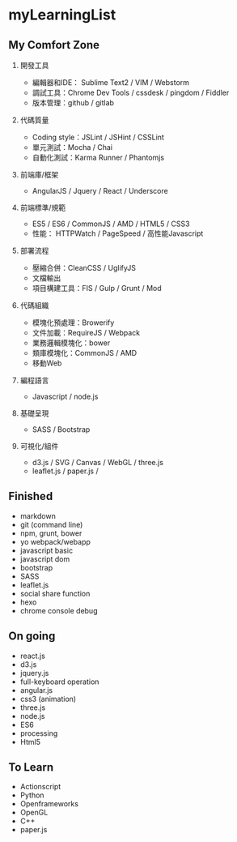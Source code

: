 # myLearningList


## My Comfort Zone

1.  開發工具 
    * 編輯器和IDE： Sublime Text2 / VIM / Webstorm
    * 調試工具：Chrome Dev Tools / cssdesk / pingdom / Fiddler
    * 版本管理：github / gitlab

2. 代碼質量
    * Coding style：JSLint / JSHint / CSSLint
    * 單元測試：Mocha / Chai
    * 自動化測試：Karma Runner / Phantomjs

3. 前端庫/框架 
    * AngularJS / Jquery / React / Underscore

4. 前端標準/規範 
    * ES5 / ES6 / CommonJS / AMD / HTML5 / CSS3
    * 性能： HTTPWatch / PageSpeed / 高性能Javascript

5. 部署流程
    * 壓縮合併：CleanCSS / UglifyJS
    * 文檔輸出
    * 項目構建工具：FIS / Gulp / Grunt / Mod
          
6. 代碼組織
    * 模塊化預處理：Browerify
    * 文件加載：RequireJS / Webpack
    * 業務邏輯模塊化：bower
    * 類庫模塊化：CommonJS / AMD
    * 移動Web

7. 編程語言
    * Javascript / node.js

8. 基礎呈現
    * SASS / Bootstrap

9. 可視化/組件
    * d3.js / SVG / Canvas / WebGL / three.js
    * leaflet.js / paper.js / 



## Finished
* markdown
* git (command line)
* npm, grunt, bower
* yo webpack/webapp
* javascript basic
* javascript dom
* bootstrap
* SASS
* leaflet.js
* social share function
* hexo
* chrome console debug

## On going
* react.js
* d3.js
* jquery.js
* full-keyboard operation
* angular.js
* css3 (animation)
* three.js
* node.js
* ES6
* processing
* Html5

## To Learn
* Actionscript
* Python
* Openframeworks
* OpenGL
* C++
* paper.js
